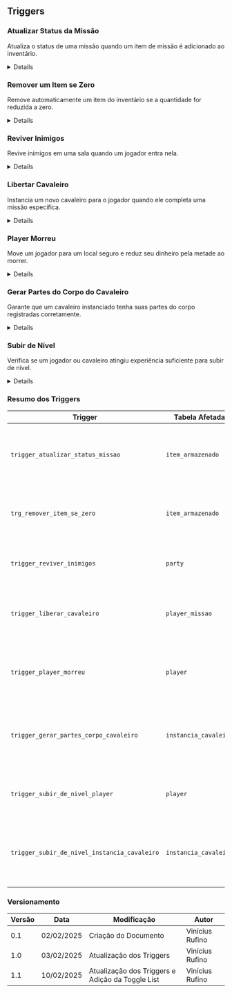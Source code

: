 ## Triggers



### Atualizar Status da Missão

Atualiza o status de uma missão quando um item de missão é adicionado ao inventário.

<details>
    <sumary>Migrações</sumary>

    ```sql
    CREATE OR REPLACE FUNCTION atualizar_status_missao_ao_drop_item()
    RETURNS TRIGGER AS $$
    DECLARE
        tipo_do_item TEXT;
        missao_id INTEGER;
    BEGIN
        SELECT tipo_item INTO tipo_do_item 
        FROM tipo_item
        WHERE id_item = NEW.id_item;

        IF tipo_do_item = 'i' THEN
            SELECT id_missao INTO missao_id
            FROM missao
            WHERE item_necessario = NEW.id_item;

            IF missao_id IS NOT NULL THEN
                UPDATE player_missao
                SET status_missao = 'c'
                WHERE id_player = NEW.id_inventario
                AND id_missao = missao_id
                AND status_missao = 'i';
            END IF;
        END IF;

        RETURN NEW;
    END;
    $$ LANGUAGE plpgsql;

    CREATE TRIGGER trigger_atualizar_status_missao
    AFTER INSERT ON item_armazenado
    FOR EACH ROW
    EXECUTE FUNCTION atualizar_status_missao_ao_drop_item();
    ```
</details>

### Remover um Item se Zero

Remove automaticamente um item do inventário se a quantidade for reduzida a zero.

<details>
    <sumary>Migrações</sumary>

    ```sql
    CREATE OR REPLACE FUNCTION remover_item_se_zero()
    RETURNS TRIGGER AS $$
    BEGIN
        IF NEW.quantidade = 0 THEN
            DELETE FROM item_armazenado
            WHERE id_inventario = NEW.id_inventario
            AND id_item = NEW.id_item;
        END IF;
        RETURN NEW;
    END;
    $$ LANGUAGE plpgsql;

    CREATE TRIGGER trg_remover_item_se_zero
    AFTER UPDATE OF quantidade
    ON item_armazenado
    FOR EACH ROW
    WHEN (NEW.quantidade = 0) 
    EXECUTE FUNCTION remover_item_se_zero();

    ```
</details>

### Reviver Inimigos

Revive inimigos em uma sala quando um jogador entra nela.

<details>
    <sumary>Migrações</sumary>

    ```sql
    CREATE OR REPLACE FUNCTION reviver_inimigos_sala()
    RETURNS TRIGGER AS $$
    BEGIN
        UPDATE instancia_inimigo ii
        SET hp_atual = i.hp_max
        FROM inimigo i
        WHERE ii.id_inimigo = i.id_inimigo
        AND ii.id_grupo IN (
            SELECT gi.id_grupo
            FROM grupo_inimigo gi
            WHERE gi.id_sala = NEW.id_sala
        )
        AND ii.hp_atual = 0;

        RETURN NEW;
    END;
    $$ LANGUAGE plpgsql;

    CREATE TRIGGER trigger_reviver_inimigos
    AFTER UPDATE OF id_sala ON party
    FOR EACH ROW
    EXECUTE FUNCTION reviver_inimigos_sala();
    ```
</details>

### Libertar Cavaleiro

Instancia um novo cavaleiro para o jogador quando ele completa uma missão específica.

<details>
    <sumary>Migrações</sumary>

    ```sql
    CREATE OR REPLACE FUNCTION instanciar_cavaleiro()
    RETURNS TRIGGER AS $$
    DECLARE
        p_id_cavaleiro INTEGER;
        p_id_player INTEGER := NEW.id_player;
    BEGIN
        SELECT id_cavaleiro_desbloqueado INTO p_id_cavaleiro
        FROM missao
        WHERE id_missao = NEW.id_missao;

        IF p_id_cavaleiro IS NOT NULL THEN
            INSERT INTO instancia_cavaleiro (
                id_cavaleiro, id_player, id_party, nivel, tipo_armadura, xp_atual, 
                hp_max, magia_max, hp_atual, magia_atual, velocidade, 
                ataque_fisico, ataque_magico
            ) VALUES (
                p_id_cavaleiro, p_id_player, p_id_player, 1, 0, 0, 
                100, 50, 100, 50, 10, 
                20, 30
            );
        END IF;

        RETURN NEW;
    END;
    $$ LANGUAGE plpgsql;

    CREATE TRIGGER trigger_liberar_cavaleiro
    AFTER UPDATE ON player_missao
    FOR EACH ROW
    WHEN (NEW.status_missao = 'c' AND old.status_missao != 'c')
    EXECUTE FUNCTION instanciar_cavaleiro();
    ```
</details>

### Player Morreu

Move um jogador para um local seguro e reduz seu dinheiro pela metade ao morrer.

<details>
    <sumary>Migrações</sumary>

    ```sql
    CREATE OR REPLACE FUNCTION mover_sala_segura_pos_morte()
    RETURNS TRIGGER AS $$  
    BEGIN  
        UPDATE inventario  
        SET dinheiro = dinheiro / 2  
        WHERE inventario.id_player = OLD.id_player;  

        RAISE NOTICE '% foi derrotado, Saori Kido o resgata mas com um custo.', OLD.id_player;  

        UPDATE party  
        SET id_sala = (SELECT id_sala FROM public.sala_segura LIMIT 1)  
        WHERE party.id_player = OLD.id_player;  

        RETURN NEW;  
    END;  
    $$ LANGUAGE plpgsql;  

    CREATE TRIGGER trigger_player_morreu  
    BEFORE UPDATE ON player  
    FOR EACH ROW  
    WHEN (NEW.hp_atual <= 0)  
    EXECUTE FUNCTION mover_sala_segura_pos_morte();
    ```
</details>

### Gerar Partes do Corpo do Cavaleiro

Garante que um cavaleiro instanciado tenha suas partes do corpo registradas corretamente.

<details>
    <sumary>Migrações</sumary>

    ```sql
    CREATE OR REPLACE FUNCTION gerar_partes_corpo_cavaleiro()
    RETURNS TRIGGER AS $$  
    BEGIN  
        INSERT INTO public.parte_corpo_cavaleiro (  
            id_cavaleiro,   
            parte_corpo,    
            id_player,   
            defesa_fisica_bonus,   
            defesa_magico_bonus,   
            chance_acerto_base,   
            chance_acerto_critico   
        )  
        SELECT   
            NEW.id_cavaleiro,        
            pc.id_parte_corpo,        
            NEW.id_player,            
            pc.defesa_fisica,          
            pc.defesa_magica,         
            pc.chance_acerto,          
            pc.chance_acerto_critico   
        FROM public.parte_corpo pc;  

        RETURN NEW;  
    END;  
    $$ LANGUAGE plpgsql;  

    CREATE TRIGGER trigger_gerar_partes_corpo_cavaleiro  
    AFTER INSERT ON public.instancia_cavaleiro  
    FOR EACH ROW  
    EXECUTE FUNCTION gerar_partes_corpo_cavaleiro();
    ```
</details>

### Subir de Nível

Verifica se um jogador ou cavaleiro atingiu experiência suficiente para subir de nível.

<details>
    <sumary>Migrações</sumary>

    ```sql
    CREATE OR REPLACE FUNCTION subir_de_nivel()
    RETURNS TRIGGER AS $$  
    DECLARE  
        nivel_atual INTEGER;  
        xp_atual INTEGER;  
    BEGIN  
        nivel_atual := OLD.nivel;  
        xp_atual := OLD.xp_atual;  

        IF xp_atual >= (SELECT xp_necessaria FROM xp_necessaria WHERE nivel = nivel_atual + 1) THEN  
            NEW.xp_atual := xp_atual - xp_necessaria;  
            NEW.nivel := nivel_atual + 1;  
        END IF;  

        RETURN NEW;  
    END;  
    $$ LANGUAGE plpgsql;  

    CREATE TRIGGER trigger_subir_de_nivel_player  
    BEFORE UPDATE OF xp_atual ON Player  
    FOR EACH ROW  
    WHEN (OLD.xp_atual <> NEW.xp_atual)  
    EXECUTE FUNCTION subir_de_nivel();  

    CREATE TRIGGER trigger_subir_de_nivel_instancia_cavaleiro  
    BEFORE UPDATE OF xp_atual ON instancia_cavaleiro  
    FOR EACH ROW  
    WHEN (OLD.xp_atual <> NEW.xp_atual)  
    EXECUTE FUNCTION subir_de_nivel();
    ```
</details>

### Resumo dos Triggers

| Trigger                                | Tabela Afetada            | Evento         | Função                                                                 |
|----------------------------------------|---------------------------|----------------|------------------------------------------------------------------------|
| `trigger_atualizar_status_missao`      | `item_armazenado`         | `AFTER INSERT` | Atualiza o status de uma missão quando um item de missão é armazenado. |
| `trg_remover_item_se_zero`             | `item_armazenado`         | `AFTER UPDATE` | Remove um item do inventário se a quantidade chegar a zero.            |
| `trigger_reviver_inimigos`             | `party`                   | `AFTER UPDATE` | Revive inimigos na sala quando um jogador entra nela.                  |
| `trigger_liberar_cavaleiro`            | `player_missao`           | `AFTER UPDATE` | Adiciona um cavaleiro ao jogador ao completar uma missão específica.   |
| `trigger_player_morreu`                | `player`                  | `BEFORE UPDATE`| Move o jogador para um local seguro e reduz seu dinheiro ao morrer.    |
| `trigger_gerar_partes_corpo_cavaleiro`  | `instancia_cavaleiro`      | `AFTER INSERT` | Garante que um cavaleiro instanciado tenha suas partes do corpo registradas. |
| `trigger_subir_de_nivel_player`        | `player`                  | `BEFORE UPDATE`| Atualiza o nível do jogador ao atingir experiência suficiente.         |
| `trigger_subir_de_nivel_instancia_cavaleiro` | `instancia_cavaleiro` | `BEFORE UPDATE` | Atualiza o nível do cavaleiro instanciado ao atingir experiência suficiente. |
      |

### Versionamento

| Versão | Data | Modificação | Autor |
| --- | --- | --- | --- |
| 0.1 | 02/02/2025 | Criação do Documento | Vinícius Rufino |
| 1.0 | 03/02/2025 | Atualização dos Triggers | Vinícius Rufino |
| 1.1 | 10/02/2025 | Atualização dos Triggers e Adição da Toggle List | Vinícius Rufino |